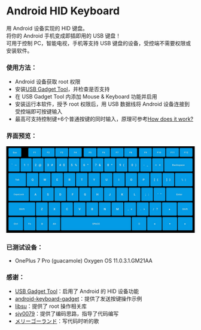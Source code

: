 # Android HID Keyboard
用 Android 设备实现的 HID 键盘。  
将你的 Android 手机变成即插即用的 USB 键盘！  
可用于控制 PC，智能电视，手机等支持 USB 键盘的设备，受控端不需要权限或安装软件。  

### 使用方法：
* Android 设备获取 root 权限
* 安装[USB Gadget Tool](https://github.com/tejado/android-usb-gadget)，并检查是否支持
* 在 USB Gadget Tool 内添加 Mouse & Keyboard 功能并启用
* 安装运行本软件，授予 root 权限后，用 USB 数据线将 Android 设备连接到受控端即可按键输入
* 最高可支持控制键+6个普通按键的同时输入，原理可参考[How does it work?](https://github.com/tejado/android-usb-gadget#how-does-it-work)

### 界面预览：
![Screenshot_1.0.jpg](Screenshots/Screenshot_1.1.jpg)

### 已测试设备：
* OnePlus 7 Pro (guacamole) Oxygen OS 11.0.3.1.GM21AA

### 感谢：
* [USB Gadget Tool](https://github.com/tejado/android-usb-gadget)：启用了 Android 的 HID 设备功能
* [android-keyboard-gadget](https://github.com/pelya/android-keyboard-gadget)：提供了发送按键操作示例
* [libsu](https://github.com/topjohnwu/libsu)：提供了 root 操作相关库
* [sjy0079](https://github.com/sjy0079)：提供了编码思路，指导了代码编写
* [メリーゴーランド](https://twitter.com/adashima_staff/status/1321866890294210560)：写代码时听的歌
